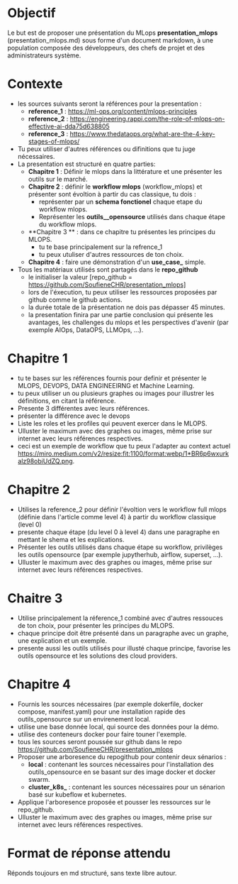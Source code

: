 # Objectif
Le but est de proposer une présentation du MLops **presentation_mlops** (presentation_mlops.md) sous forme d'un document markdown, à une population composée des développeurs, des chefs de projet et des administrateurs système.
# Contexte
- les sources suivants seront la références pour la presentation :
  - **reference_1** : https://ml-ops.org/content/mlops-principles
  - **reference_2** : https://engineering.rappi.com/the-role-of-mlops-on-effective-ai-dda75d638805
  - **reference_3** : https://www.thedataops.org/what-are-the-4-key-stages-of-mlops/
- Tu peux utiliser d'autres références ou difinitions que tu juge nécessaires.
- La presentation est structuré en quatre parties:
  - **Chapitre 1** : Définir le mlops dans la littérature et une présenter les outils sur le marché.
  - **Chapitre 2** : définir le **workflow mlops** (workflow_mlops) et présenter sont évoltion à partir du cas classique, tu dois :
    - représenter par un **schema fonctionel** chaque etape du workflow mlops.
    - Représenter les **outils__opensource** utilisés dans chaque étape du workflow mlops.
  - **Chapitre 3 ** : dans ce chapitre tu présentes les principes du MLOPS.
    - tu te base principalement sur la refrence_1
    - tu peux utuliser d'autres ressources de ton choix.
  - **Chapitre 4** : faire une démonstration d'un **use_case_** simple.
- Tous les matériaux utilisés sont partagés dans le **repo_github**
  - le initialiser la valeur [repo_github = https://github.com/SoufieneCHR/presentation_mlops]
  - lors de l'éxecution, tu peux utiliser les ressources proposées par github comme le github actions.
  - la durée totale de la présentation ne dois pas dépasser 45 minutes.
  - la presentation finira par une partie conclusion qui présente les avantages, les challenges du mlops et les perspectives d'avenir (par exemple AIOps, DataOPS, LLMOps, ...).

# Chapitre 1
- tu te bases sur les références fournis pour definir et présenter  le MLOPS, DEVOPS, DATA ENGINEEIRNG et Machine Learning.
- tu peux utiliser un ou plusieurs graphes ou images pour illustrer les définitions, en citant la référence.
- Presente 3 différentes avec leurs références.
- présenter la différence avec le devops
- Liste les roles et les profiles qui peuvent exercer dans le MLOPS.
- Ulluster le maximum avec des graphes ou images, même prise sur internet avec leurs références respectives.
- ceci est un exemple de workflow que tu peux l'adapter au context actuel https://miro.medium.com/v2/resize:fit:1100/format:webp/1*BR6p6wxurkalz98obiUdZQ.png.

# Chapitre 2
- Utilises la reference_2 pour définir l'évoltion vers le workflow full mlops (définie dans l'article comme level 4) à partir du workflow classique (level 0)
- presente chaque étape (du level 0 à level 4) dans une paragraphe en mettant le shema et les explications.
- Présenter les outils utilisés dans chaque étape su workflow, privilèges les outils opensource (par exemple jupytherhub, airflow, superset, ...).
- Ulluster le maximum avec des graphes ou images, même prise sur internet avec leurs références respectives.
# Chaitre 3
- Utilise principalement la réference_1 combiné avec d'autres ressouces de ton choix, pour présenter les principes du MLOPS.
- chaque principe doit être présenté dans un paragraphe avec un graphe, une explication et un exemple.
- presente aussi les outils utilisés pour illusté chaque principe, favorise les outils opensource et les solutions des cloud providers.
# Chapitre 4
- Fournis les sources nécessaires (par exemple dokerfile, docker compose, manifest.yaml) pour une installation rapide des outils_opensource sur un envirenement local.
- utilise une base donnée local, qui source des données pour la démo.
- utilise des conteneurs docker pour faire touner l'exemple.
- tous les sources seront poussée sur github dans le repo https://github.com/SoufieneCHR/presentation_mlops
- Proposer une arboresence du repogithub pour contenir deux sénarios :
  - **local** : contenant les sources nécessaires pour l'installation des outils_opensource en se basant sur des image docker et docker swarm.
  - **cluster_k8s_** : contenant les sources nécessaires pour un sénarion basé sur kubeflow et kubernetes.
- Applique l'arboresence proposée et pousser les ressources sur le repo_github.
- Ulluster le maximum avec des graphes ou images, même prise sur internet avec leurs références respectives.

# Format de réponse attendu
Réponds toujours en md structuré, sans texte libre autour.
